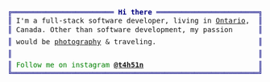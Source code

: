 <pre style="font-family:Menlo,'DejaVu Sans Mono',consolas,'Courier New',monospace"><span style="color: #000080; text-decoration-color: #000080">╔════════════════════════ </span><span style="color: #000080; text-decoration-color: #000080; font-weight: bold">Hi there</span><span style="color: #000080; text-decoration-color: #000080"> ════════════════════════╗</span> 🤓 <a href="https://tahsin.us">Tahsin</a>                       
<span style="color: #000080; text-decoration-color: #000080">║</span> I&#x27;m a full-stack software developer, living in <a href="https://goo.gl/maps/z2GWFn364GnxynTq6">Ontario</a>,  <span style="color: #000080; text-decoration-color: #000080">║</span> <span style="color: #008080; text-decoration-color: #008080">┣━━ </span>🏢 EnPowered                
<span style="color: #000080; text-decoration-color: #000080">║</span> Canada. Other than software development, my passion      <span style="color: #000080; text-decoration-color: #000080">║</span> <span style="color: #008080; text-decoration-color: #008080">┃   </span><span style="color: #008000; text-decoration-color: #008000">┣━━ </span>⭐ AWS                  
<span style="color: #000080; text-decoration-color: #000080">║</span> would be <a href="https://tahsin.us/gallery/">photography</a> &amp; traveling.                        <span style="color: #000080; text-decoration-color: #000080">║</span> <span style="color: #008080; text-decoration-color: #008080">┃   </span><span style="color: #008000; text-decoration-color: #008000">┣━━ </span>⭐ Node.js              
<span style="color: #000080; text-decoration-color: #000080">║</span>                                                          <span style="color: #000080; text-decoration-color: #000080">║</span> <span style="color: #008080; text-decoration-color: #008080">┃   </span><span style="color: #008000; text-decoration-color: #008000">┗━━ </span>⭐ React                
<span style="color: #000080; text-decoration-color: #000080">║</span> <span style="color: #008000; text-decoration-color: #008000">Follow me on instagram </span><span style="color: #008000; text-decoration-color: #008000; font-weight: bold"><a href="https://www.instagram.com/t4h51n/">@t4h51n</a></span>                           <span style="color: #000080; text-decoration-color: #000080">║</span> <span style="color: #008080; text-decoration-color: #008080">┣━━ </span>📝 <a href="https://medium.com/@tahsinature">Blog</a>                     
<span style="color: #000080; text-decoration-color: #000080">╚══════════════════════════════════════════════════════════╝</span> <span style="color: #008080; text-decoration-color: #008080">┗━━ </span><a href="https://www.instagram.com/t4h51n/">Instagram</a> <a href="https://www.linkedin.com/in/tahsinature/">LinkedIn</a> <a href="https://tahsin.us/">tahsin.us</a>
</pre>
